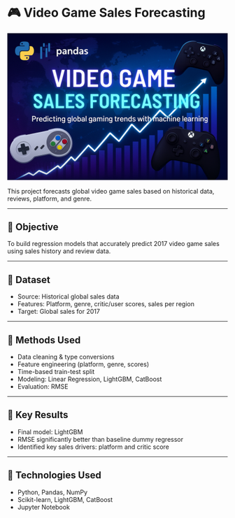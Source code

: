 # 🎮 Video Game Sales Forecasting

![Video Game Sales Forecasting](video_game_sales.png)

This project forecasts global video game sales based on historical data, reviews, platform, and genre.

---

## 🧠 Objective

To build regression models that accurately predict 2017 video game sales using sales history and review data.

---

## 📂 Dataset

- Source: Historical global sales data
- Features: Platform, genre, critic/user scores, sales per region
- Target: Global sales for 2017

---

## 🔧 Methods Used

- Data cleaning & type conversions
- Feature engineering (platform, genre, scores)
- Time-based train-test split
- Modeling: Linear Regression, LightGBM, CatBoost
- Evaluation: RMSE

---

## 🚀 Key Results

- Final model: LightGBM
- RMSE significantly better than baseline dummy regressor
- Identified key sales drivers: platform and critic score

---

## 📌 Technologies Used

- Python, Pandas, NumPy
- Scikit-learn, LightGBM, CatBoost
- Jupyter Notebook
